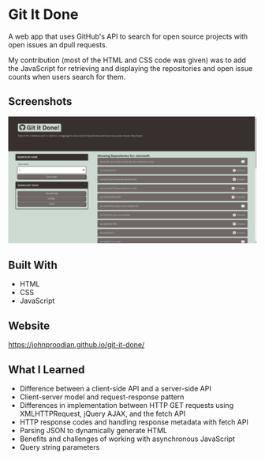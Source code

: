 # Git It Done

A web app that uses GitHub's API to search for open source projects with open issues an dpull requests.

My contribution (most of the HTML and CSS code was given) was to add the JavaScript for retrieving and displaying the repositories and open issue counts when users search for them.

## Screenshots
![search results for 'microsoft'](/search-results.png)

## Built With
* HTML
* CSS
* JavaScript

## Website
https://johnproodian.github.io/git-it-done/

## What I Learned
* Difference between a client-side API and a server-side API
* Client-server model and request-response pattern
* Differences in implementation between HTTP GET requests using XMLHTTPRequest, jQuery AJAX, and the fetch API
* HTTP response codes and handling response metadata with fetch API
* Parsing JSON to dynamically generate HTML
* Benefits and challenges of working with asynchronous JavaScript
* Query string parameters
